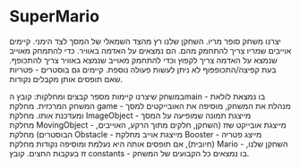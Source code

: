 # SuperMario
יצרנו משחק סופר מריו. השחקן שלנו רץ מהצד השמאלי של המסך לצד הימני.
קיימים אוייבים שמריו צריך להתחמק מהם. הם נמצאים על האדמה באוויר.
כדי להתמחק מאוייב שנמצא על האדמה צריך לקפוץ וכדי להתחמק מאוייב שנמצא באוויר צריך להתכופף. בעת קפיצה/התכופפוף לא ניתן לעשות פעולה נוספת.
קיימים גם בוסטרים - פטריות שאם תופסים אותן מקבלים נקודות.

במשחק שיצרנו קיימות מספר קבצים ומחלקות:
קובץ הmain - בו נמצאת לולאת המשחק המרכזית.
מחלקת game - מנהלת את המשחק, מוסיפה את האובייקטים למסך ומעדכנת אותו.
מחלקת ImageObject - מייצגת תמונה שמופיעה על המסך  
מחלקת MovingObject - מייצגת אובייקט שזז (השחקן, חלקים מתוך הרקע, האוייבים, הבוסטרים)
מחלקת Obstacle - מייצגת אוייב
מחלקת Booster - מייצג פטריה (חיובית), אם תופסים אותה היא נעלמת ומוסיפה נקודות
מחלקת Mario - השחקן שלנו, זז בעקבות החצים.
קובץ constants - בו נמצאים כל הקבועים של המשחק.

